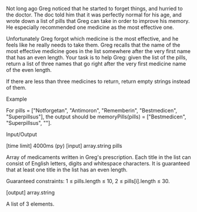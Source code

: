 Not long ago Greg noticed that he started to forget things, and hurried to the doctor. The doc told him that it was perfectly normal for his age, and wrote down a list of pills that Greg can take in order to improve his memory. He especially recommended one medicine as the most effective one.

Unfortunately Greg forgot which medicine is the most effective, and he feels like he really needs to take them. Greg recalls that the name of the most effective medicine goes in the list somewhere after the very first name that has an even length. Your task is to help Greg: given the list of the pills, return a list of three names that go right after the very first medicine name of the even length.

If there are less than three medicines to return, return empty strings instead of them.

Example

For pills = ["Notforgetan", "Antimoron", "Rememberin", "Bestmedicen", "Superpillsus"],
the output should be
memoryPills(pills) = ["Bestmedicen", "Superpillsus", ""].

Input/Output

[time limit] 4000ms (py)
[input] array.string pills

Array of medicaments written in Greg's prescription. Each title in the list can consist of English letters, digits and whitespace characters.
It is guaranteed that at least one title in the list has an even length.

Guaranteed constraints:
1 ≤ pills.length ≤ 10,
2 ≤ pills[i].length ≤ 30.

[output] array.string

A list of 3 elements.
